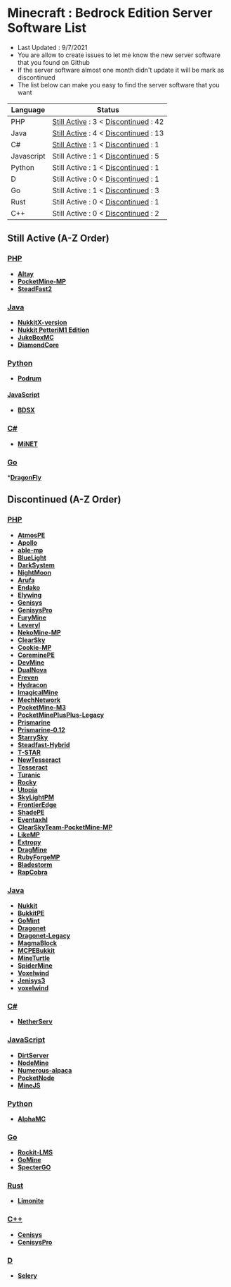 # Minecraft : Bedrock Edition Server Software List
  - Last Updated : 9/7/2021
  - You are allow to create issues to let me know the new server software that you found on Github
  - If the server software almost one month didn't update it will be mark as discontinued
  - The list below can make you easy to find the server software that you want 
  
| Language | Status |
| ------ | ------ |
| PHP | [Still Active](https://github.com/xinghao2003/MCPE-ServerSoftware-List/blob/master/README.md#php) : 3 < [Discontinued](https://github.com/xinghao2003/MCPE-ServerSoftware-List/blob/master/README.md#php-1) : 42 |
| Java | [Still Active](https://github.com/xinghao2003/MCPE-ServerSoftware-List/blob/master/README.md#java) : 4 < [Discontinued](https://github.com/xinghao2003/MCPE-ServerSoftware-List/blob/master/README.md#java-1) : 13 |
| C# | [Still Active](https://github.com/xinghao2003/MCPE-ServerSoftware-List/blob/master/README.md#c) : 1 < [Discontinued](https://github.com/xinghao2003/MCPE-ServerSoftware-List/blob/master/README.md#c-1) : 1 |
| Javascript | Still Active : 1 < [Discontinued](https://github.com/xinghao2003/MCPE-ServerSoftware-List/blob/master/README.md#javascript-1) : 5 |
| Python | Still Active : 1 < [Discontinued](https://github.com/xinghao2003/MCPE-ServerSoftware-List/blob/master/README.md#python) : 1 |
| D | Still Active : 0 < [Discontinued](https://github.com/xinghao2003/MCPE-ServerSoftware-List/blob/master/README.md#d) : 1 |
| Go | Still Active : 1 < [Discontinued](https://github.com/xinghao2003/MCPE-ServerSoftware-List/blob/master/README.md#go-1) : 3 |
| Rust | Still Active : 0 < [Discontinued](https://github.com/xinghao2003/MCPE-ServerSoftware-List/blob/master/README.md#rust) : 1 |
| C++ | Still Active : 0 < [Discontinued](https://github.com/xinghao2003/MCPE-ServerSoftware-List/blob/master/README.md#c-2) : 2 |

## Still Active (A-Z Order)
### [PHP](https://github.com/xinghao2003/MCPE-ServerSoftware-List/blob/master/README.md#minecraft--bedrock-edition-server-software-list)
* __[Altay](https://github.com/TuranicTeam/Altay)__
* __[PocketMine-MP](https://github.com/pmmp/PocketMine-MP)__
* __[SteadFast2](https://github.com/Hydreon/Steadfast2)__

### [Java](https://github.com/xinghao2003/MCPE-ServerSoftware-List/blob/master/README.md#minecraft--bedrock-edition-server-software-list)
* __[NukkitX-version](https://github.com/NukkitX/Nukkit)__
* __[Nukkit PetteriM1 Edition](https://github.com/PetteriM1/NukkitPetteriM1Edition)__
* __[JukeBoxMC](https://github.com/LucGamesYT/JukeboxMC)__
* __[DiamondCore](https://github.com/DRAGKILLS/DiamondCore)__

### [Python](https://github.com/xinghao2003/MCPE-ServerSoftware-List/blob/master/README.md#minecraft--bedrock-edition-server-software-list)
* __[Podrum](https://github.com/Podrum/Podrum)__

#### [JavaScript](https://github.com/xinghao2003/MCPE-ServerSoftware-List/blob/master/README.md#minecraft--bedrock-edition-server-software-list)
* __[BDSX](https://github.com/bdsx/bdsx)__

### [C#](https://github.com/xinghao2003/MCPE-ServerSoftware-List/blob/master/README.md#minecraft--bedrock-edition-server-software-list)

* __[MiNET](https://github.com/NiclasOlofsson/MiNET)__

### [Go](https://github.com/xinghao2003/MCPE-ServerSoftware-List/blob/master/README.md#minecraft--bedrock-edition-server-software-list)

*__[DragonFly](https://github.com/df-mc/dragonfly)__

## Discontinued (A-Z Order)
### [PHP](https://github.com/xinghao2003/MCPE-ServerSoftware-List/blob/master/README.md#minecraft--bedrock-edition-server-software-list)
* __[AtmosPE](https://github.com/AtmosPE/AtmosPE)__
* __[Apollo](https://github.com/caspervanneck/Apollo)__
* __[able-mp](https://github.com/AbleUnion/able-mp)__
* __[BlueLight](https://github.com/BlueLightJapan/BlueLight)__
* __[DarkSystem](https://github.com/DarkSystem-PE/DarkSystem)__
* __[NightMoon](https://github.com/NightMoonTeam/NightMoon)__
* __[Arufa](https://github.com/Jonathanftw/Arufa)__
* __[Endako](https://github.com/LeronDoesGM/Endako)__
* __[Elywing](https://github.com/H4PM/Elywing)__
* __[Genisys](https://github.com/iTXTech/Genisys)__
* __[GenisysPro](https://github.com/GenisysPro/GenisysPro)__
* __[FuryMine](https://github.com/XFuryMCPE/FuryMine)__
* __[Leveryl](https://github.com/LeverylTeam/Leveryl)__
* __[NekoMine-MP](https://github.com/Nekiechan/NekoMine-MP)__
* __[ClearSky](https://github.com/ClearSkyTeam/ClearSky)__
* __[Cookie-MP](https://github.com/CookieSoftware/Cookie-MP)__
* __[CoreminePE](https://github.com/starfury1927/CoreminePE)__
* __[DevMine](https://github.com/MineCode-Devs/DevMine)__
* __[DualNova](https://github.com/DualNova-Team/DualNova)__
* __[Freven](https://github.com/FrevenTeam/Freven)__
* __[Hydracon](https://github.com/E-DevPM/Hydracon)__
* __[ImagicalMine](https://github.com/ImagicalMine/ImagicalMine)__
* __[MechNetwork](https://github.com/MechRalph04/MechNetwork)__
* __[PocketMine-M3](https://github.com/FrontierDevs/PocketMine-M3)__
* __[PocketMinePlusPlus-Legacy](https://github.com/PrismarineMC/PocketMinePlusPlus-Legacy)__
* __[Prismarine](https://github.com/PrismarineMC/Prismarine)__
* __[Prismarine-0.12](https://github.com/PrismarineMC/Prismarine-0.12)__
* __[StarrySky](https://github.com/StarrySky-PE/StarrySky)__
* __[Steadfast-Hybrid](https://github.com/yungtechboy1/Steadfast-Hybrid)__
* __[T-STAR](https://github.com/TaleStar/T-STAR)__
* __[NewTesseract](https://github.com/NewTesseractTeam/NewTesseract)__
* __[Tesseract](https://github.com/ServerSoftwareArchiveTeam/Tesseract)__
* __[Turanic](https://github.com/TuranicTeam/Turanic)__
* __[Rocky](https://github.com/ServerSoftwareArchiveTeam/Rocky)__
* __[Utopia](https://github.com/HybridPE/Utopia)__
* __[SkyLightPM](https://github.com/SkyLightMCPE/SkyLightPM)__
* __[FrontierEdge](https://github.com/FrontierDevs/FrontierEdge)__
* __[ShadePE](https://github.com/ExplodingPE/ShadePE)__
* __[Eventaxhl](https://github.com/EventaxhlTeam/Eventaxhl)__
* __[ClearSkyTeam-PocketMine-MP](https://github.com/ClearSkyTeam/PocketMine-MP)__
* __[LikeMP](https://github.com/LikeMP-BE/LikeMP)__
* __[Extropy](https://github.com/ConflictPE/Extropy)__
* __[DragMine](https://github.com/DragMineTeam/DragMine)__
* __[RubyForgeMP](https://github.com/KirbyKYS/RubyForgeMP)__
* __[Bladestorm](https://github.com/NetherGamesMC/Bladestorm)__
* __[RapCobra](https://github.com/NetherGamesMC/RapCobra)__

### [Java](https://github.com/xinghao2003/MCPE-ServerSoftware-List/blob/master/README.md#minecraft--bedrock-edition-server-software-list)
* __[Nukkit](https://github.com/Nukkit/Nukkit)__
* __[BukkitPE](https://github.com/BukkitPE/BukkitPE)__
* __[GoMint](https://github.com/GoMint/GoMint)__
* __[Dragonet](https://github.com/DragonetMC/Dragonet)__
* __[Dragonet-Legacy](https://github.com/DragonetMC/Dragonet-Legacy)__
* __[MagmaBlock](https://github.com/PrismarineMC/MagmaBlock)__
* __[MCPEBukkit](https://github.com/MCPEBukkit/MCPEBukkit)__
* __[MineTurtle](https://github.com/MCPEBukkit/MineTurtle)__
* __[SpiderMine](https://github.com/QuantumWorks/SpiderMine)__
* __[Voxelwind](https://github.com/voxelwind/voxelwind)__
* __[Jenisys3](https://github.com/FrontierDevs/Jenisys3)__
* __[voxelwind](https://github.com/voxelwind/voxelwind)__

### [C#](https://github.com/xinghao2003/MCPE-ServerSoftware-List/blob/master/README.md#minecraft--bedrock-edition-server-software-list)
* __[NetherServ](https://github.com/protosleep/NetherServ)__

### [JavaScript](https://github.com/xinghao2003/MCPE-ServerSoftware-List/blob/master/README.md#minecraft--bedrock-edition-server-software-list)
* __[DirtServer](https://github.com/Falkirks/DirtServer)__
* __[NodeMine](https://github.com/NodeMine/NodeMine)__
* __[Numerous-alpaca](https://github.com/numerous-alpaca/numerous-alpaca)__
* __[PocketNode](https://github.com/PocketNode/PocketNode)__
* __[MineJS](https://github.com/organization/MineJS)__

### [Python](https://github.com/xinghao2003/MCPE-ServerSoftware-List/blob/master/README.md#minecraft--bedrock-edition-server-software-list)
* __[AlphaMC](https://github.com/Suppert/AlphaMC)__

### [Go](https://github.com/xinghao2003/MCPE-ServerSoftware-List/blob/master/README.md#minecraft--bedrock-edition-server-software-list)
* __[Rockit-LMS](https://github.com/cr0sh/Rockit-LMS)__
* __[GoMine](https://github.com/Irmine/GoMine)__
* __[SpecterGO](https://github.com/SpecterTeam/SpecterGO)__

### [Rust](https://github.com/xinghao2003/MCPE-ServerSoftware-List/blob/master/README.md#minecraft--bedrock-edition-server-software-list)
* __[Limonite](https://github.com/iTXTech/limonite)__

### [C++](https://github.com/xinghao2003/MCPE-ServerSoftware-List/blob/master/README.md#minecraft--bedrock-edition-server-software-list)
* __[Cenisys](https://github.com/iTXTech/Cenisys)__
* __[CenisysPro](https://github.com/GenisysPro/CenisysPro)__

### [D](https://github.com/xinghao2003/MCPE-ServerSoftware-List/blob/master/README.md#minecraft--bedrock-edition-server-software-list)
* __[Selery](https://github.com/sel-project/selery)__
